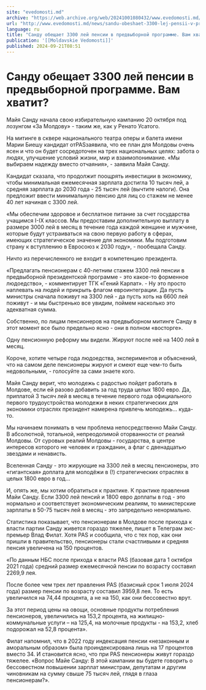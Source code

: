 ```yaml
---
site: "evedomosti.md"
archive: "https://web.archive.org/web/20241001080432/www.evedomosti.md/news/sandu-obeshaet-3300-lej-pensii-v-predvybornoj-programme"
url: "http://www.evedomosti.md/news/sandu-obeshaet-3300-lej-pensii-v-predvybornoj-programme"
language: ru
title: "Санду обещает 3300 лей пенсии в предвыборной программе. Вам хватит?"
publication: '[[Moldavskie Vedomosti]]'
published: 2024-09-21T08:51
---
```


# Санду обещает 3300 лей пенсии в предвыборной программе. Вам хватит?

Майя Санду начала свою избирательную кампанию 20 октября под лозунгом «За Молдову» - таким же, как у Ренато Усатого.

На митинге в сквере национального театра оперы и балета имени Марии Биешу кандидат отPASзаявила, что ее план для Молдовы очень ясен и что он будет сосредоточен на трех национальных целях: забота о людях, улучшение условий жизни, мир и взаимопонимание. «Мы выбираем надежду вместо отчаяния», - заявила Майя Санду.

Кандидат сказала, что продолжит поощрять инвестиции в экономику, чтобы минимальная ежемесячная зарплата достигла 10 тысяч лей, а средняя зарплата до 2030 года - 25 тысяч лей (вычтите налоги). Она предложит ввести минимальную пенсию для лиц со стажем не менее 40 лет начиная с 3300 лей.

«Мы обеспечим здоровое и бесплатное питание за счет государства учащимся I-IX классов. Мы предоставим дополнительную выплату в размере 3000 лей в месяц в течение года каждой женщине и мужчине, которые будут устраиваться на свою первую работу в сферах, имеющих стратегическое значение для экономики. Мы подготовим страну к вступлению в Евросоюз к 2030 году», - пообещала Санду.

Ничто из перечисленного не входит в компетенцию президента.

«Предлагать пенсионерам с 40-летним стажем 3300 лей пенсии в предвыборной президентской программе - это какое-то форменное людоедство», - комментирует ТГК «Гений Карпат». - Ну это просто наплевать на людей и прикрыть флагом евроинтеграции. Да пусть министры сначала поживут на 3300 лей - да пусть хоть на 6600 лей поживут - и мы быстренько все увидим, поймем насколько это адекватная сумма.

Собственно, по лицам пенсионеров на предвыборном митинге Санду в этот момент все было предельно ясно - они в полном «восторге».

Одну пенсионную реформу мы видели. Жируют после неё на 1400 лей в месяц.

Короче, хотите четыре года людоедства, экспериментов и объяснений, что на самом деле пенсионеры жируют и смеют еще чем-то быть недовольными, - голосуйте за сами знаете кого.

Майя Санду верит, что молодежь с радостью пойдет работать в Молдове, если ей разово добавить за год труда целых 1800 евро. Да, приплатой 3 тысяч лей в месяц в течение первого года официального первого трудоустройства молодежи в неких стратегических для экономики отраслях президент намерена привлечь молодежь... куда-то.

Мы начинаем понимать в чем проблема непосредственно Майи Санду. В абсолютной, тотальной, непреодолимой оторванности от реалий Молдовы. От суровых реалий Молдовы - государства, в центре интересов которого не человек и гражданин, а флаг с двенадцатью звездами и ненависть.

Вселенная Санду - это жирующие на 3300 лей в месяц пенсионеры, это «гигантская» доплата для молодёжи в (!) стратегических отраслях в целых 1800 евро в год...

И, опять же, мы хотим обратиться к практике. К практике правления Майи Санду. Если 3300 лей пенсий и 1800 евро доплаты в год - это нормально и соответствует экономическим реалиям, то министерские зарплаты в 50-75 тысяч лей в месяц - это запредельно ненормально.

Статистика показывает, что пенсионерам в Молдове после прихода к власти партии Санду живется гораздо тяжелее, пишет в Телеграм экс-премьер Влад Филат. Хотя PAS и сообщила, что с тех пор, как они пришли в правительство, пенсионеры стали счастливыми и средняя пенсия увеличена на 150 процентов.

«По данным НБС после прихода к власти PAS (базовая дата 1 октября 2021 года) средний размер ежемесячной пенсии по возрасту составил 2269,9 лея.

После более чем трех лет правления PAS (базисный срок 1 июля 2024 года) размер пенсии по возрасту составил 3959,8 лея. То есть увеличился на 74,44 процента, а не на 150, как они бессовестно врут.

За этот период цены на овощи, основные продукты потребления пенсионеров, увеличились на 153,2 процента, на жилищно-коммунальные услуги – на 125,4, на молочные продукты - на 153,2, хлеб подорожал на 52,8 процента».

Филат напомнил, что в 2022 году индексация пенсии «незаконным и аморальным образом» была проиндексирована лишь на 17 процентов вместо 34. И становится ясно, что при PAS пенсионеры живут гораздо тяжелее. «Вопрос Майе Санду: В этой кампании вы будете говорить о бессовестном повышении зарплат министрам, депутатам и другим чиновникам на сумму свыше 75 тысяч лей, глядя в глаза пенсионерам?».